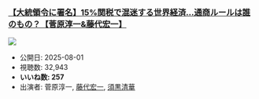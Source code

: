 ### [【大統領令に署名】15%関税で混迷する世界経済...通商ルールは誰のもの？【菅原淳一&藤代宏一】](https://www.youtube.com/watch?v=1fRj3pR4oag)
[![](https://img.youtube.com/vi/1fRj3pR4oag/sddefault.jpg)](https://www.youtube.com/watch?v=1fRj3pR4oag)
-   公開日: 2025-08-01
-   視聴数: 32,943
-   **いいね数: 257**
-   出演者: 菅原淳一, [藤代宏一](/rehacq_fan/people/藤代宏一 "wikilink"), [須黒清華](/rehacq_fan/people/須黒清華 "wikilink")
